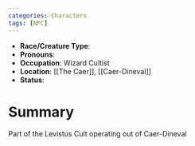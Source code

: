 ```yaml
---
categories: Characters
tags: [NPC]
---
```

- **Race/Creature Type**: 
- **Pronouns**:  
- **Occupation**: Wizard Cultist
- **Location**: [[The Caer]], [[Caer-Dineval]]
- **Status**: 

# Summary
Part of the Levistus Cult operating out of Caer-Dineval